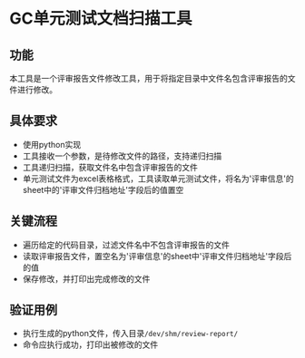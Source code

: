 # GC单元测试文档扫描工具
## 功能
本工具是一个评审报告文件修改工具，用于将指定目录中文件名包含评审报告的文件进行修改。

## 具体要求
- 使用python实现
- 工具接收一个参数，是待修改文件的路径，支持递归扫描
- 工具递归扫描，获取文件名中包含评审报告的文件
- 单元测试文件为excel表格格式，工具读取单元测试文件，将名为'评审信息'的sheet中的'评审文件归档地址'字段后的值置空

## 关键流程
- 遍历给定的代码目录，过滤文件名中不包含评审报告的文件
- 读取评审报告文件，置空名为'评审信息'的sheet中'评审文件归档地址'字段后的值
- 保存修改，并打印出完成修改的文件

## 验证用例
- 执行生成的python文件，传入目录`/dev/shm/review-report/`
- 命令应执行成功，打印出被修改的文件
